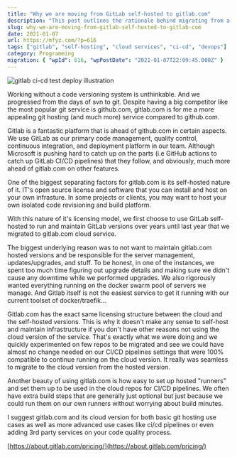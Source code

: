 ```yaml
---
title: "Why we are moving from GitLab self-hosted to gitlab.com"
description: "This post outlines the rationale behind migrating from a self-hosted GitLab instance to the gitlab.com cloud service. It covers the benefits of reduced maintenance and the smooth transition experience."
slug: why-we-are-moving-from-gitlab-self-hosted-to-gitlab-com
date: 2021-01-07
url: https://mfyz.com/?p=616
tags: ["gitlab", "self-hosting", "cloud services", "ci-cd", "devops"]
category: Programming
migration: { "wpId": 616, "wpPostDate": "2021-01-07T22:09:45.000Z" }
---
```


![gitlab ci-cd test deploy illustration](/images/archive/en/2021/01/image.png)

Working without a code versioning system is unthinkable. And we progressed from the days of svn to git. Despite having a big competitor like the most popular git service is github.com, gitlab.com is for me a more appealing git hosting (and much more) service compared to github.com.

Gitlab is a fantastic platform that is ahead of github.com in certain aspects. We use GitLab as our primary code management, quality control, continuous integration, and deployment platform in our team. Although Microsoft is pushing hard to catch up on the parts (i.e GitHub actions to catch up GitLab CI/CD pipelines) that they follow, and obviously, much more ahead of gitlab.com on other features.

One of the biggest separating factors for gitlab.com is its self-hosted nature of it. IT's open source license and software that you can install and host on your own infrasture. In some projects or clients, you may want to host your own isolated code revisioning and build platform.

With this nature of it's licensing model, we first choose to use GitLab self-hosted to run and maintain GitLab versions over years until last year that we migrated to gitlab.com cloud service.

The biggest underlying reason was to not want to maintain gitlab.com hosted versions and be responsible for the server management, updates/upgrades, and stuff. To be honest, in one of the instances, we spent too much time figuring out upgrade details and making sure we didn't cause any downtime while we performed upgrades. We also rigorously wanted everything running on the docker swarm pool of servers we manage. And Gitlab itself is not the easiest service to get it running with our current toolset of docker/traefik...

Gitlab.com has the exact same licensing structure between the cloud and the self-hosted versions. This is why it doesn't make any sense to self-host and maintain infrastructure if you don't have other reasons not using the cloud version of the service. That's exactly what we were doing and we quickly experimented on few repos to be migrated and see we could have almost no change needed on our CI/CD pipelines settings that were 100% compatible to continue running on the cloud version. It really was seamless to migrate to the cloud version from the hosted version.

Another beauty of using gitlab.com is how easy to set up hosted "runners" and set them up to be used in the cloud repos for CI/CD pipelines. We often have extra build steps that are generally just optional but just because we could run them on our own runners without worrying about build minutes.

I suggest gitlab.com and its cloud version for both basic git hosting use cases as well as more advanced use cases like ci/cd pipelines or even adding 3rd party services on your code quality process.

[https://about.gitlab.com/pricing/](https://about.gitlab.com/pricing/)
